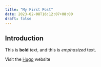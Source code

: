 ```yaml
---
title: "My First Post"
date: 2023-02-08T16:12:07+08:00
draft: false
---
```


## Introduction

This is **bold** text, and this is *emphasized* text.

Visit the [Hugo](https://gohugo.io) website